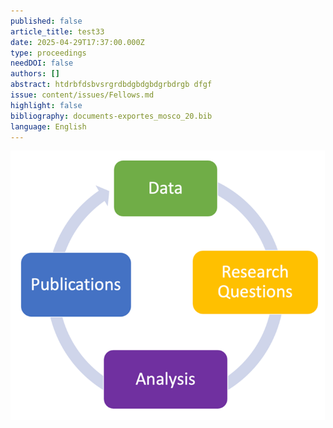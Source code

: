 ```yaml
---
published: false
article_title: test33
date: 2025-04-29T17:37:00.000Z
type: proceedings
needDOI: false
authors: []
abstract: htdrbfdsbvsrgrdbdgbdgbdgrbdrgb dfgf
issue: content/issues/Fellows.md
highlight: false
bibliography: documents-exportes_mosco_20.bib
language: English
---
```

![test](/static/2-1-2_1.png "test")

